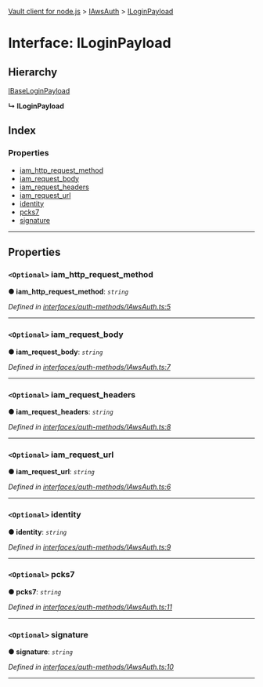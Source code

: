 [Vault client for node.js](../README.md) > [IAwsAuth](../modules/iawsauth.md) > [ILoginPayload](../interfaces/iawsauth.iloginpayload.md)

# Interface: ILoginPayload

## Hierarchy

 [IBaseLoginPayload](ibaseloginpayload.md)

**↳ ILoginPayload**

## Index

### Properties

* [iam_http_request_method](iawsauth.iloginpayload.md#iam_http_request_method)
* [iam_request_body](iawsauth.iloginpayload.md#iam_request_body)
* [iam_request_headers](iawsauth.iloginpayload.md#iam_request_headers)
* [iam_request_url](iawsauth.iloginpayload.md#iam_request_url)
* [identity](iawsauth.iloginpayload.md#identity)
* [pcks7](iawsauth.iloginpayload.md#pcks7)
* [signature](iawsauth.iloginpayload.md#signature)

---

## Properties

<a id="iam_http_request_method"></a>

### `<Optional>` iam_http_request_method

**● iam_http_request_method**: *`string`*

*Defined in [interfaces/auth-methods/IAwsAuth.ts:5](https://github.com/theogravity/vault-tacular/blob/2099cfa/src/interfaces/auth-methods/IAwsAuth.ts#L5)*

___
<a id="iam_request_body"></a>

### `<Optional>` iam_request_body

**● iam_request_body**: *`string`*

*Defined in [interfaces/auth-methods/IAwsAuth.ts:7](https://github.com/theogravity/vault-tacular/blob/2099cfa/src/interfaces/auth-methods/IAwsAuth.ts#L7)*

___
<a id="iam_request_headers"></a>

### `<Optional>` iam_request_headers

**● iam_request_headers**: *`string`*

*Defined in [interfaces/auth-methods/IAwsAuth.ts:8](https://github.com/theogravity/vault-tacular/blob/2099cfa/src/interfaces/auth-methods/IAwsAuth.ts#L8)*

___
<a id="iam_request_url"></a>

### `<Optional>` iam_request_url

**● iam_request_url**: *`string`*

*Defined in [interfaces/auth-methods/IAwsAuth.ts:6](https://github.com/theogravity/vault-tacular/blob/2099cfa/src/interfaces/auth-methods/IAwsAuth.ts#L6)*

___
<a id="identity"></a>

### `<Optional>` identity

**● identity**: *`string`*

*Defined in [interfaces/auth-methods/IAwsAuth.ts:9](https://github.com/theogravity/vault-tacular/blob/2099cfa/src/interfaces/auth-methods/IAwsAuth.ts#L9)*

___
<a id="pcks7"></a>

### `<Optional>` pcks7

**● pcks7**: *`string`*

*Defined in [interfaces/auth-methods/IAwsAuth.ts:11](https://github.com/theogravity/vault-tacular/blob/2099cfa/src/interfaces/auth-methods/IAwsAuth.ts#L11)*

___
<a id="signature"></a>

### `<Optional>` signature

**● signature**: *`string`*

*Defined in [interfaces/auth-methods/IAwsAuth.ts:10](https://github.com/theogravity/vault-tacular/blob/2099cfa/src/interfaces/auth-methods/IAwsAuth.ts#L10)*

___

